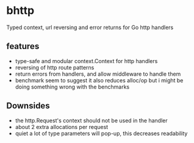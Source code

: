 # bhttp
Typed context, url reversing and error returns for Go http handlers 

## features
- type-safe and modular context.Context for http handlers
- reversing of http route patterns
- return errors from handlers, and allow middleware to handle them
- benchmark seem to suggest it also reduces alloc/op but i might be doing something wrong with the benchmarks

## Downsides
- the http.Request's context should not be used in the handler
- about 2 extra allocations per request
- quiet a lot of type parameters will pop-up, this decreases readability
